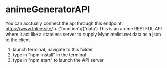 # animeGeneratorAPI

You can acctually connect the api through this endpoint: https://www.thlee.site/  + ('function')/('data')
This is an anime RESTFUL API where it act like a stateless server to supply Myanimelist.net data as a json to the client 

1. launch terminal, navigate to this folder
2. type in "npm install" in the terminal
3. type in "npm start" to launch the API server
